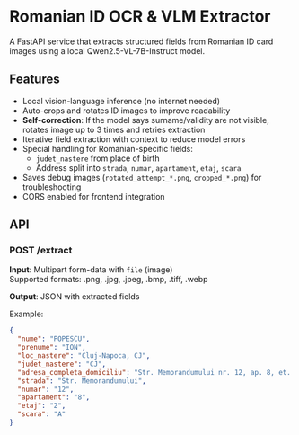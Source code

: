 # Romanian ID OCR & VLM Extractor

A FastAPI service that extracts structured fields from Romanian ID card images using a local Qwen2.5-VL-7B-Instruct model.

## Features
- Local vision-language inference (no internet needed)
- Auto-crops and rotates ID images to improve readability
- **Self-correction**: If the model says surname/validity are not visible, rotates image up to 3 times and retries extraction
- Iterative field extraction with context to reduce model errors
- Special handling for Romanian-specific fields:
  - `judet_nastere` from place of birth
  - Address split into `strada`, `numar`, `apartament`, `etaj`, `scara`
- Saves debug images (`rotated_attempt_*.png`, `cropped_*.png`) for troubleshooting
- CORS enabled for frontend integration

## API
### POST /extract
**Input**: Multipart form-data with `file` (image)  
Supported formats: .png, .jpg, .jpeg, .bmp, .tiff, .webp

**Output**: JSON with extracted fields

Example:
```json
{
  "nume": "POPESCU",
  "prenume": "ION",
  "loc_nastere": "Cluj-Napoca, CJ",
  "judet_nastere": "CJ",
  "adresa_completa_domiciliu": "Str. Memorandumului nr. 12, ap. 8, et. 2, sc. A, Cluj-Napoca",
  "strada": "Str. Memorandumului",
  "numar": "12",
  "apartament": "8",
  "etaj": "2",
  "scara": "A"
}
